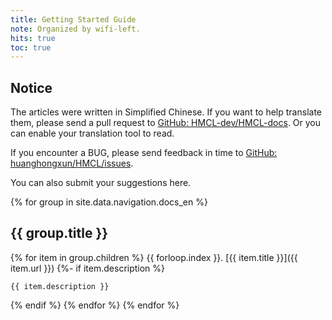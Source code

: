 ```yaml
---
title: Getting Started Guide
note: Organized by wifi-left.
hits: true
toc: true
---
```


## Notice

The articles were written in Simplified Chinese. If you want to help translate them, please send a pull request to [GitHub: HMCL-dev/HMCL-docs](https://github.com/HMCL-dev/HMCL-docs/pulls). Or you can enable your translation tool to read.

If you encounter a BUG, please send feedback in time to [GitHub: huanghongxun/HMCL/issues](https://github.com/HMCL-dev/HMCL/issues).

You can also submit your suggestions here.

{% for group in site.data.navigation.docs_en %}
## {{ group.title }}

{% for item in group.children %}
{{ forloop.index }}. [{{ item.title }}]({{ item.url }})
{%- if item.description %}

    {{ item.description }}
{% endif %}
{% endfor %}
{% endfor %}
